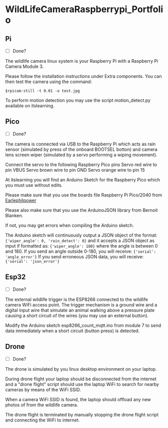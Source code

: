 # WildLifeCameraRaspberrypi_Portfolio


## Pi
- [ ] Done?

The wildlife camera linux system is your Raspberry Pi with a Raspberry Pi Camera Module 3. 

Please follow the installation instructions under Extra components. You can then test the camera using the command:

`$rpicam-still -t 0.01 -o test.jpg`

To perform motion detection you may use the script motion_detect.py available on itslearning.

## Pico
- [ ] Done?

The camera is connected via USB to the Raspberry Pi which acts as rain sensor (simulated by press of the onboard BOOTSEL botton) and camera lens screen wiper (simulated by a servo performing a wiping movement).

Connect the servo to the following Raspberry Pico pins
    Servo red wire to pin VBUS
    Servo brown wire to pin GND
    Servo orange wire to pin 15

At itslearning you will find an Arduino Sketch for the Raspberry Pico which you must use without edits.

Please make sure that you use the boards file Raspberry Pi Pico/2040 from [Earlephilpower](https://github.com/earlephilhower/arduino-pico/releases/download/global/package_rp2040_index.json)

Please also make sure that you use the ArduinoJSON library from Bernoit Blanken.

If not, you may get errors when compiling the Arduino sketch.

The Arduino sketch will continuously output a JSON object of the format:
`{'wiper_angle': 0, 'rain_detect': 0}`
and it accepts a JSON object as input if formatted as:
`{'wiper_angle': 180}`
where the angle is between 0 and 180.
If you send an angle outside 0-180, you will receive:
`{'serial': 'angle_error'}`
If you send erroneous JSON data, you will receive:
`{'serial': 'json_error'}`

## Esp32
- [ ] Done?

The external wildlife trigger is the ESP8266 connected to the wildlife camera WiFi access point. The trigger mechanism is a ground wire and a digital input wire that simulate an animal walking above a pressure plate causing a short circuit of the wires (you may use an external button).

Modify the Arduino sketch esp8266_count_mqtt.ino from module 7 to send data immediately when a short circuit (button press) is detected.

## Drone
- [ ] Done?

The drone is simulated by you linux desktop environment on your laptop.

During drone flight your laptop should be disconnected from the internet and a "drone flight" script should use the laptop WiFi to search for nearby cameras by means of the WiFi SSID.

When a camera WiFi SSID is found, the laptop should offload any new photos of from the wildlife camera.

The drone flight is terminated by manually stopping the drone flight script and connecting the WiFi to internet.








